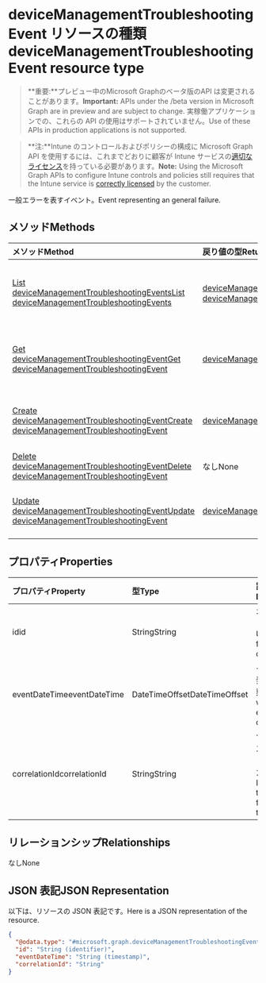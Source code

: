 # <a name="devicemanagementtroubleshootingevent-resource-type"></a><span data-ttu-id="8cd5f-101">deviceManagementTroubleshootingEvent リソースの種類</span><span class="sxs-lookup"><span data-stu-id="8cd5f-101">deviceManagementTroubleshootingEvent resource type</span></span>

> <span data-ttu-id="8cd5f-102">**重要:**プレビュー中のMicrosoft Graphのベータ版のAPI は変更されることがあります。</span><span class="sxs-lookup"><span data-stu-id="8cd5f-102">**Important:** APIs under the /beta version in Microsoft Graph are in preview and are subject to change.</span></span> <span data-ttu-id="8cd5f-103">実稼働アプリケーションでの、これらの API の使用はサポートされていません。</span><span class="sxs-lookup"><span data-stu-id="8cd5f-103">Use of these APIs in production applications is not supported.</span></span>

> <span data-ttu-id="8cd5f-104">**注:**Intune のコントロールおよびポリシーの構成に Microsoft Graph API を使用するには、これまでどおりに顧客が Intune サービスの[適切なライセンス](https://go.microsoft.com/fwlink/?linkid=839381)を持っている必要があります。</span><span class="sxs-lookup"><span data-stu-id="8cd5f-104">**Note:** Using the Microsoft Graph APIs to configure Intune controls and policies still requires that the Intune service is [correctly licensed](https://go.microsoft.com/fwlink/?linkid=839381) by the customer.</span></span>

<span data-ttu-id="8cd5f-105">一般エラーを表すイベント。</span><span class="sxs-lookup"><span data-stu-id="8cd5f-105">Event representing an general failure.</span></span>
## <a name="methods"></a><span data-ttu-id="8cd5f-106">メソッド</span><span class="sxs-lookup"><span data-stu-id="8cd5f-106">Methods</span></span>
|<span data-ttu-id="8cd5f-107">メソッド</span><span class="sxs-lookup"><span data-stu-id="8cd5f-107">Method</span></span>|<span data-ttu-id="8cd5f-108">戻り値の型</span><span class="sxs-lookup"><span data-stu-id="8cd5f-108">Return Type</span></span>|<span data-ttu-id="8cd5f-109">説明</span><span class="sxs-lookup"><span data-stu-id="8cd5f-109">Description</span></span>|
|:---|:---|:---|
|[<span data-ttu-id="8cd5f-110">List deviceManagementTroubleshootingEvents</span><span class="sxs-lookup"><span data-stu-id="8cd5f-110">List deviceManagementTroubleshootingEvents</span></span>](../api/intune_troubleshooting_devicemanagementtroubleshootingevent_list.md)|<span data-ttu-id="8cd5f-111">[deviceManagementTroubleshootingEvent](../resources/intune_troubleshooting_devicemanagementtroubleshootingevent.md) コレクション</span><span class="sxs-lookup"><span data-stu-id="8cd5f-111">[deviceManagementTroubleshootingEvent](../resources/intune_troubleshooting_devicemanagementtroubleshootingevent.md) collection</span></span>|<span data-ttu-id="8cd5f-112">[deviceManagementTroubleshootingEvent](../resources/intune_troubleshooting_devicemanagementtroubleshootingevent.md) オブジェクトのプロパティとリレーションシップをリストします。</span><span class="sxs-lookup"><span data-stu-id="8cd5f-112">List properties and relationships of the [deviceManagementTroubleshootingEvent](../resources/intune_troubleshooting_devicemanagementtroubleshootingevent.md) objects.</span></span>|
|[<span data-ttu-id="8cd5f-113">Get deviceManagementTroubleshootingEvent</span><span class="sxs-lookup"><span data-stu-id="8cd5f-113">Get deviceManagementTroubleshootingEvent</span></span>](../api/intune_troubleshooting_devicemanagementtroubleshootingevent_get.md)|[<span data-ttu-id="8cd5f-114">deviceManagementTroubleshootingEvent</span><span class="sxs-lookup"><span data-stu-id="8cd5f-114">deviceManagementTroubleshootingEvent</span></span>](../resources/intune_troubleshooting_devicemanagementtroubleshootingevent.md)|<span data-ttu-id="8cd5f-115">[deviceManagementTroubleshootingEvent](../resources/intune_troubleshooting_devicemanagementtroubleshootingevent.md) オブジェクトのプロパティとリレーションシップを読み取ります。</span><span class="sxs-lookup"><span data-stu-id="8cd5f-115">Read properties and relationships of the [deviceManagementTroubleshootingEvent](../resources/intune_troubleshooting_devicemanagementtroubleshootingevent.md) object.</span></span>|
|[<span data-ttu-id="8cd5f-116">Create deviceManagementTroubleshootingEvent</span><span class="sxs-lookup"><span data-stu-id="8cd5f-116">Create deviceManagementTroubleshootingEvent</span></span>](../api/intune_troubleshooting_devicemanagementtroubleshootingevent_create.md)|[<span data-ttu-id="8cd5f-117">deviceManagementTroubleshootingEvent</span><span class="sxs-lookup"><span data-stu-id="8cd5f-117">deviceManagementTroubleshootingEvent</span></span>](../resources/intune_troubleshooting_devicemanagementtroubleshootingevent.md)|<span data-ttu-id="8cd5f-118">新しい [deviceManagementTroubleshootingEvent](../resources/intune_troubleshooting_devicemanagementtroubleshootingevent.md) オブジェクトを作成します。</span><span class="sxs-lookup"><span data-stu-id="8cd5f-118">Create a new [deviceManagementTroubleshootingEvent](../resources/intune_troubleshooting_devicemanagementtroubleshootingevent.md) object.</span></span>|
|[<span data-ttu-id="8cd5f-119">Delete deviceManagementTroubleshootingEvent</span><span class="sxs-lookup"><span data-stu-id="8cd5f-119">Delete deviceManagementTroubleshootingEvent</span></span>](../api/intune_troubleshooting_devicemanagementtroubleshootingevent_delete.md)|<span data-ttu-id="8cd5f-120">なし</span><span class="sxs-lookup"><span data-stu-id="8cd5f-120">None</span></span>|<span data-ttu-id="8cd5f-121">[deviceManagementTroubleshootingEvent](../resources/intune_troubleshooting_devicemanagementtroubleshootingevent.md) を削除します。</span><span class="sxs-lookup"><span data-stu-id="8cd5f-121">Deletes a [deviceManagementTroubleshootingEvent](../resources/intune_troubleshooting_devicemanagementtroubleshootingevent.md).</span></span>|
|[<span data-ttu-id="8cd5f-122">Update deviceManagementTroubleshootingEvent</span><span class="sxs-lookup"><span data-stu-id="8cd5f-122">Update deviceManagementTroubleshootingEvent</span></span>](../api/intune_troubleshooting_devicemanagementtroubleshootingevent_update.md)|[<span data-ttu-id="8cd5f-123">deviceManagementTroubleshootingEvent</span><span class="sxs-lookup"><span data-stu-id="8cd5f-123">deviceManagementTroubleshootingEvent</span></span>](../resources/intune_troubleshooting_devicemanagementtroubleshootingevent.md)|<span data-ttu-id="8cd5f-124">[deviceManagementTroubleshootingEvent](../resources/intune_troubleshooting_devicemanagementtroubleshootingevent.md) オブジェクトのプロパティを更新します。</span><span class="sxs-lookup"><span data-stu-id="8cd5f-124">Update the properties of a [deviceManagementTroubleshootingEvent](../resources/intune_troubleshooting_devicemanagementtroubleshootingevent.md) object.</span></span>|

## <a name="properties"></a><span data-ttu-id="8cd5f-125">プロパティ</span><span class="sxs-lookup"><span data-stu-id="8cd5f-125">Properties</span></span>
|<span data-ttu-id="8cd5f-126">プロパティ</span><span class="sxs-lookup"><span data-stu-id="8cd5f-126">Property</span></span>|<span data-ttu-id="8cd5f-127">型</span><span class="sxs-lookup"><span data-stu-id="8cd5f-127">Type</span></span>|<span data-ttu-id="8cd5f-128">説明</span><span class="sxs-lookup"><span data-stu-id="8cd5f-128">Description</span></span>|
|:---|:---|:---|
|<span data-ttu-id="8cd5f-129">id</span><span class="sxs-lookup"><span data-stu-id="8cd5f-129">id</span></span>|<span data-ttu-id="8cd5f-130">String</span><span class="sxs-lookup"><span data-stu-id="8cd5f-130">String</span></span>|<span data-ttu-id="8cd5f-131">オブジェクトの UUID</span><span class="sxs-lookup"><span data-stu-id="8cd5f-131">UUID for the object</span></span>|
|<span data-ttu-id="8cd5f-132">eventDateTime</span><span class="sxs-lookup"><span data-stu-id="8cd5f-132">eventDateTime</span></span>|<span data-ttu-id="8cd5f-133">DateTimeOffset</span><span class="sxs-lookup"><span data-stu-id="8cd5f-133">DateTimeOffset</span></span>|<span data-ttu-id="8cd5f-134">イベントが発生した時刻。</span><span class="sxs-lookup"><span data-stu-id="8cd5f-134">Time when the event occurred .</span></span>|
|<span data-ttu-id="8cd5f-135">correlationId</span><span class="sxs-lookup"><span data-stu-id="8cd5f-135">correlationId</span></span>|<span data-ttu-id="8cd5f-136">String</span><span class="sxs-lookup"><span data-stu-id="8cd5f-136">String</span></span>|<span data-ttu-id="8cd5f-137">サービスのエラーをトレースするための ID。</span><span class="sxs-lookup"><span data-stu-id="8cd5f-137">Id used for tracing the failure in the service.</span></span>|

## <a name="relationships"></a><span data-ttu-id="8cd5f-138">リレーションシップ</span><span class="sxs-lookup"><span data-stu-id="8cd5f-138">Relationships</span></span>
<span data-ttu-id="8cd5f-139">なし</span><span class="sxs-lookup"><span data-stu-id="8cd5f-139">None</span></span>
## <a name="json-representation"></a><span data-ttu-id="8cd5f-140">JSON 表記</span><span class="sxs-lookup"><span data-stu-id="8cd5f-140">JSON Representation</span></span>
<span data-ttu-id="8cd5f-141">以下は、リソースの JSON 表記です。</span><span class="sxs-lookup"><span data-stu-id="8cd5f-141">Here is a JSON representation of the resource.</span></span>
<!-- {
  "blockType": "resource",
  "keyProperty": "id",
  "@odata.type": "microsoft.graph.deviceManagementTroubleshootingEvent"
}
-->
``` json
{
  "@odata.type": "#microsoft.graph.deviceManagementTroubleshootingEvent",
  "id": "String (identifier)",
  "eventDateTime": "String (timestamp)",
  "correlationId": "String"
}
```



